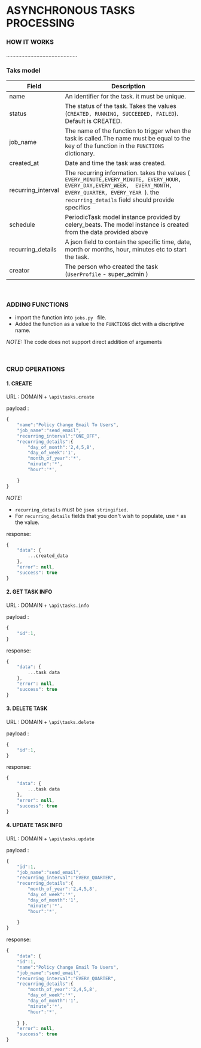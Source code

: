 # ASYNCHRONOUS TASKS PROCESSING


### HOW IT WORKS

...............................................





### Taks model

| Field             	| Description                                                                                                                                                                                            	|
|--------------------	|--------------------------------------------------------------------------------------------------------------------------------------------------------------------------------------------------------	|
| name               	| An identifier for the task. it must be unique.                                                                                                                                                         	|
| status             	| The status of the task. Takes the values (`CREATED, RUNNING, SUCCEEDED, FAILED`). Default is CREATED.                                                                                               	|
| job_name           	| The name of the function to trigger when the task is called.The name must be equal to the key of the function in the `FUNCTIONS` dictionary.                                                        	|
| created_at         	| Date and time the task was created.                                                                                                                                                                    	|
| recurring_interval 	| The recurring information. takes the values ( `EVERY_MINUTE,EVERY_MINUTE, EVERY_HOUR, EVERY_DAY,EVERY_WEEK,  EVERY_MONTH, EVERY_QUARTER, EVERY_YEAR `). the `recurring_details` field should provide specifics 	|
| schedule           	| PeriodicTask model instance provided by celery_beats. The model instance is created from the data provided above                                                                                       	|
| recurring_details  	| A json field to contain the specific time, date, month or months, hour, minutes etc to start the task.                                                                                                 	|
| creator            	| The person who created the task (`UserProfile` - super_admin )                                                                                                                                         	|

<br>

### ADDING FUNCTIONS

- import the function into `jobs.py `  file.
- Added the function as a value to the `FUNCTIONS` dict with a discriptive name.

_NOTE:_ The code does not support direct addition of arguments


<br>

###  CRUD  OPERATIONS

#### 1. CREATE
URL : DOMAIN + `\api\tasks.create `

payload : 
```js
{
    "name":"Policy Change Email To Users",
    "job_name":"send_email",
    "recurring_interval":"ONE_OFF",
    "recurring_details":{
        "day_of_month":'2,4,5,8',
        "day_of_week":'1',
        "month_of_year":'*',
        "minute":'*',
        "hour":'*',
        
    }
}

```
_NOTE:_ 

- `recurring_details` must be `json stringified.`
- For `recurring_details` fields that you don't wish to populate, use `*` as the value.


response: 
```js
{
    "data": {
        ...created_data
    },
    "error": null,
    "success": true
}
 ```


#### 2. GET TASK INFO
URL : DOMAIN + `\api\tasks.info `

payload : 
```js
{
    "id":1,
}

```

response: 
```js
{
    "data": {
        ...task data
    },
    "error": null,
    "success": true
}
 ```
#### 3. DELETE TASK
URL : DOMAIN + `\api\tasks.delete `

payload : 
```js
{
    "id":1,
}

```

response: 
```js
{
    "data": {
        ...task data
    },
    "error": null,
    "success": true
}
 ```

#### 4. UPDATE TASK INFO
URL : DOMAIN + `\api\tasks.update `

payload : 
```js
{
    "id":1,
    "job_name":"send_email",
    "recurring_interval":"EVERY_QUARTER",
    "recurring_details":{
        "month_of_year":'2,4,5,8',
        "day_of_week":'*',
        "day_of_month":'1',
        "minute":'*',
        "hour":'*',
        
    }
}

```

response: 
```js
{
    "data": {  
    "id":1,
    "name":"Policy Change Email To Users",
    "job_name":"send_email",
    "recurring_interval":"EVERY_QUARTER",
    "recurring_details":{
        "month_of_year":'2,4,5,8',
        "day_of_week":'*',
        "day_of_month":'1',
        "minute":'*',
        "hour":'*',
        
    } },
    "error": null,
    "success": true
}
 ```






